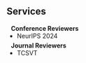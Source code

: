 ## Services

<h4 style="margin:0 10px 0;">Conference Reviewers</h4>

<ul style="margin:0 0 5px;">
<!--   <li><a href="http://cvpr2023.thecvf.com/"><autocolor>IEEE/CVF Conference on Computer Vision and Pattern Recognition (CVPR) 2021-2023</autocolor></a></li> -->
<!--   <li><a href="http://iccv2021.thecvf.com/"><autocolor>IEEE/CVF International Conference on Computer Vision (ICCV) 2021</autocolor></a></li> -->
<!--   <li><a href="https://eccv2022.ecva.net/"><autocolor>European Conference on Computer Vision (ECCV) 2022</autocolor></a></li> -->
<!--   zhushi -->
  <li> NeurIPS 2024 </li> 
</ul>

<h4 style="margin:0 10px 0;">Journal Reviewers</h4>

<ul style="margin:0 0 20px;">
<!--   <li><a href="https://www.computer.org/csdl/journal/tp"><autocolor>IEEE Transactions on Pattern Analysis and Machine Intelligence (TPAMI)</autocolor></a></li> -->
<!--   <li><a href="https://www.springer.com/journal/11263"><autocolor>International Journal of Computer Vision (IJCV)</autocolor></a></li> -->
  <li> TCSVT </li>  
</ul>

